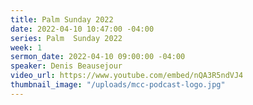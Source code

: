 ```yaml
---
title: Palm Sunday 2022
date: 2022-04-10 10:47:00 -04:00
series: Palm  Sunday 2022
week: 1
sermon_date: 2022-04-10 09:00:00 -04:00
speaker: Denis Beausejour
video_url: https://www.youtube.com/embed/nQA3R5ndVJ4
thumbnail_image: "/uploads/mcc-podcast-logo.jpg"
---
```


